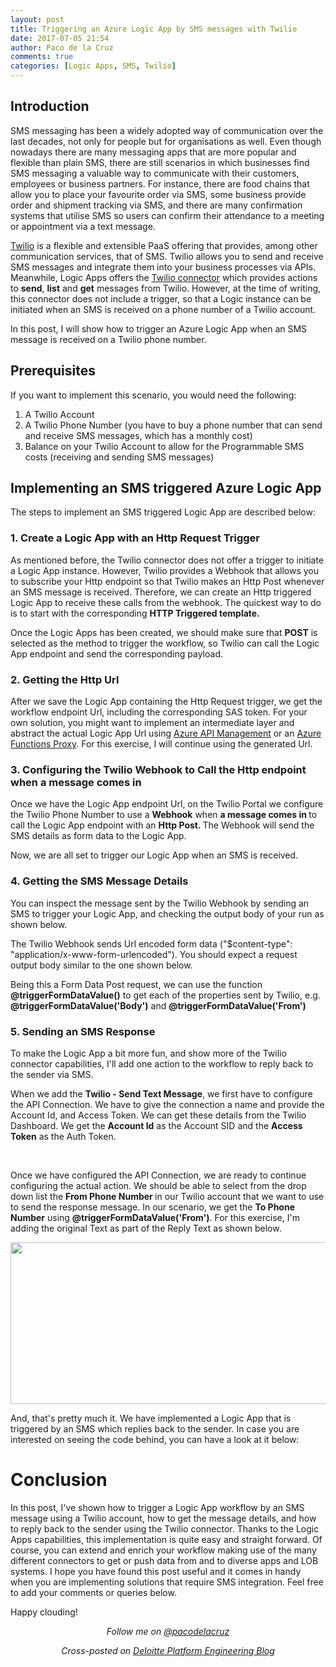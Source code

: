 ```yaml
---
layout: post
title: Triggering an Azure Logic App by SMS messages with Twilio
date: 2017-07-05 21:54
author: Paco de la Cruz
comments: true
categories: [Logic Apps, SMS, Twilio]
---
```

<h2>Introduction</h2>
SMS messaging has been a widely adopted way of communication over the last decades, not only for people but for organisations as well. Even though nowadays there are many messaging apps that are more popular and flexible than plain SMS, there are still scenarios in which businesses find SMS messaging a valuable way to communicate with their customers, employees or business partners. For instance, there are food chains that allow you to place your favourite order via SMS, some business provide order and shipment tracking via SMS, and there are many confirmation systems that utilise SMS so users can confirm their attendance to a meeting or appointment via a text message.

<a href="https://www.twilio.com/">Twilio</a> is a flexible and extensible PaaS offering that provides, among other communication services, that of SMS. Twilio allows you to send and receive SMS messages and integrate them into your business processes via APIs. Meanwhile, Logic Apps offers the <a href="https://docs.microsoft.com/en-us/azure/connectors/connectors-create-api-twilio">Twilio connector</a> which provides actions to <strong>send</strong>, <strong>list</strong> and <strong>get</strong> messages from Twilio. However, at the time of writing, this connector does not include a trigger, so that a Logic instance can be initiated when an SMS is received on a phone number of a Twilio account.

In this post, I will show how to trigger an Azure Logic App when an SMS message is received on a Twilio phone number.
<h2>Prerequisites</h2>
If you want to implement this scenario, you would need the following:
<ol>
	<li>A Twilio Account</li>
	<li>A Twilio Phone Number (you have to buy a phone number that can send and receive SMS messages, which has a monthly cost)</li>
	<li>Balance on your Twilio Account to allow for the Programmable SMS costs (receiving and sending SMS messages)</li>
</ol>
<h2>Implementing an SMS triggered Azure Logic App</h2>
The steps to implement an SMS triggered Logic App are described below:
<h3>1. Create a Logic App with an Http Request Trigger</h3>
As mentioned before, the Twilio connector does not offer a trigger to initiate a Logic App instance. However, Twilio provides a Webhook that allows you to subscribe your Http endpoint so that Twilio makes an Http Post whenever an SMS message is received. Therefore, we can create an Http triggered Logic App to receive these calls from the webhook. The quickest way to do is to start with the corresponding <strong>HTTP Triggered template. </strong>

<img src="https://www.mexia.com.au/wp-content/uploads/2017/07/070517_1134_Triggeringa1.png" alt="" />

Once the Logic Apps has been created, we should make sure that <strong>POST</strong> is selected as the method to trigger the workflow, so Twilio can call the Logic App endpoint and send the corresponding payload.
<h3>2. Getting the Http Url</h3>
After we save the Logic App containing the Http Request trigger, we get the workflow endpoint Url, including the corresponding SAS token. For your own solution, you might want to implement an intermediate layer and abstract the actual Logic App Url using <a href="https://azure.microsoft.com/en-us/services/api-management/">Azure API Management</a> or an <a href="https://docs.microsoft.com/en-us/azure/azure-functions/functions-proxies">Azure Functions Proxy</a>. For this exercise, I will continue using the generated Url.

<img src="https://www.mexia.com.au/wp-content/uploads/2017/07/070517_1134_Triggeringa2.png" alt="" />
<h3>3. Configuring the Twilio Webhook to Call the Http endpoint when a message comes in</h3>
Once we have the Logic App endpoint Url, on the Twilio Portal we configure the Twilio Phone Number to use a <strong>Webhook</strong> when <strong>a message comes in </strong>to call the Logic App endpoint with an <strong>Http Post. </strong>The Webhook will send the SMS details as form data to the Logic App.

<img src="https://www.mexia.com.au/wp-content/uploads/2017/07/070517_1134_Triggeringa3.png" alt="" />

Now, we are all set to trigger our Logic App when an SMS is received.
<h3>4. Getting the SMS Message Details</h3>
You can inspect the message sent by the Twilio Webhook by sending an SMS to trigger your Logic App, and checking the output body of your run as shown below.

<img src="https://www.mexia.com.au/wp-content/uploads/2017/07/070517_1134_Triggeringa4.png" alt="" />

The Twilio Webhook sends Url encoded form data ("$content-type": "application/x-www-form-urlencoded"). You should expect a request output body similar to the one shown below.

<p/>
<script src="https://gist.github.com/pacodelacruz/d551c4eded5f02723925f3c924d39d89.js"></script>
<p/>

Being this a Form Data Post request, we can use the function <strong>@triggerFormDataValue()</strong> to get each of the properties sent by Twilio, e.g. <strong>@triggerFormDataValue('Body')</strong> and <strong>@triggerFormDataValue('From')</strong>
<h3>5. Sending an SMS Response</h3>
To make the Logic App a bit more fun, and show more of the Twilio connector capabilities, I'll add one action to the workflow to reply back to the sender via SMS.

When we add the <strong>Twilio - Send Text Message</strong>, we first have to configure the API Connection. We have to give the connection a name and provide the Account Id, and Access Token. We can get these details from the Twilio Dashboard. We get the <strong>Account Id</strong> as the Account SID and the <strong>Access Token</strong> as the Auth Token.

<img src="https://www.mexia.com.au/wp-content/uploads/2017/07/070517_1134_Triggeringa6.png" alt="" />

<img src="https://www.mexia.com.au/wp-content/uploads/2017/07/070517_1134_Triggeringa7.png" alt="" />

Once we have configured the API Connection, we are ready to continue configuring the actual action. We should be able to select from the drop down list the <strong>From </strong><strong>Phone Number </strong>in our Twilio account that we want to use to send the response message. In our scenario, we get the <strong>To Phone Number</strong> using <strong>@triggerFormDataValue('From')</strong>. For this exercise, I'm adding the original Text as part of the Reply Text as shown below.

<img class="alignnone wp-image-1021" src="https://www.mexia.com.au/wp-content/uploads/2017/07/12.-Send-SMS.png" alt="" width="601" height="259" />

And, that's pretty much it. We have implemented a Logic App that is triggered by an SMS which replies back to the sender. In case you are interested on seeing the code behind, you can have a look at it below:

<p/>
<script src="https://gist.github.com/pacodelacruz/09828b34c9c146f943aca81daec51687.js"></script>
<p/>
<h1>Conclusion</h1>
In this post, I've shown how to trigger a Logic App workflow by an SMS message using a Twilio account, how to get the message details, and how to reply back to the sender using the Twilio connector. Thanks to the Logic Apps capabilities, this implementation is quite easy and straight forward. Of course, you can extend and enrich your workflow making use of the many different connectors to get or push data from and to diverse apps and LOB systems. I hope you have found this post useful and it comes in handy when you are implementing solutions that require SMS integration. Feel free to add your comments or queries below.

Happy clouding!
<p style="text-align:center;"><span style="font-style:italic;">Follow me on </span><a href="https://twitter.com/pacodelacruz"><span style="font-style:italic;">@pacodelacruz</span></a></p>
<p style="text-align:center;"><span style="font-style:italic;">Cross-posted on </span><a href="https://platform.deloitte.com.au/articles/author/paco-de-la-cruz"><span style="font-style:italic;">Deloitte Platform Engineering Blog</span></a></p>
